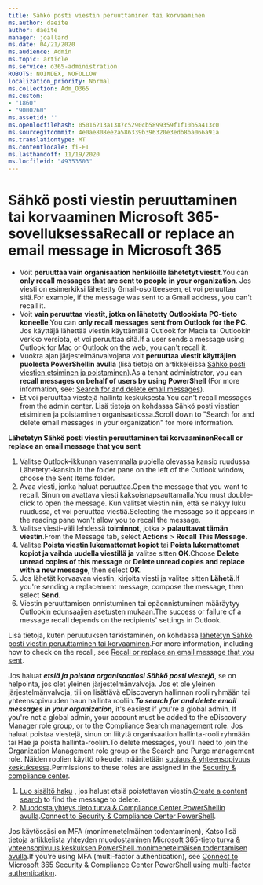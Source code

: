 ```yaml
---
title: Sähkö posti viestin peruuttaminen tai korvaaminen
ms.author: daeite
author: daeite
manager: joallard
ms.date: 04/21/2020
ms.audience: Admin
ms.topic: article
ms.service: o365-administration
ROBOTS: NOINDEX, NOFOLLOW
localization_priority: Normal
ms.collection: Adm_O365
ms.custom:
- "1860"
- "9000260"
ms.assetid: ''
ms.openlocfilehash: 05016213a1387c5290cb5899359f1f10b5a413c0
ms.sourcegitcommit: 4e0ae808ee2a586339b396320e3edb8ba066a91a
ms.translationtype: MT
ms.contentlocale: fi-FI
ms.lasthandoff: 11/19/2020
ms.locfileid: "49353503"
---
```

# <a name="recall-or-replace-an-email-message-in-microsoft-365"></a><span data-ttu-id="a432d-102">Sähkö posti viestin peruuttaminen tai korvaaminen Microsoft 365-sovelluksessa</span><span class="sxs-lookup"><span data-stu-id="a432d-102">Recall or replace an email message in Microsoft 365</span></span>

- <span data-ttu-id="a432d-103">Voit **peruuttaa vain organisaation henkilöille lähetetyt viestit**.</span><span class="sxs-lookup"><span data-stu-id="a432d-103">You can **only recall messages that are sent to people in your organization**.</span></span> <span data-ttu-id="a432d-104">Jos viesti on esimerkiksi lähetetty Gmail-osoitteeseen, et voi peruuttaa sitä.</span><span class="sxs-lookup"><span data-stu-id="a432d-104">For example, if the message was sent to a Gmail address, you can't recall it.</span></span>
- <span data-ttu-id="a432d-105">Voit **vain peruuttaa viestit, jotka on lähetetty Outlookista PC-tieto koneelle**.</span><span class="sxs-lookup"><span data-stu-id="a432d-105">You can **only recall messages sent from Outlook for the PC**.</span></span> <span data-ttu-id="a432d-106">Jos käyttäjä lähettää viestin käyttämällä Outlook for Macia tai Outlookin verkko versiota, et voi peruuttaa sitä.</span><span class="sxs-lookup"><span data-stu-id="a432d-106">If a user sends a message using Outlook for Mac or Outlook on the web, you can't recall it.</span></span>
- <span data-ttu-id="a432d-107">Vuokra ajan järjestelmänvalvojana voit **peruuttaa viestit käyttäjien puolesta PowerShellin avulla** (lisä tietoja on artikkeleissa [Sähkö posti viestien etsiminen ja poistaminen](https://docs.microsoft.com/microsoft-365/compliance/search-for-and-delete-messages-in-your-organization)).</span><span class="sxs-lookup"><span data-stu-id="a432d-107">As a tenant administrator, you can **recall messages on behalf of users by using PowerShell** (For more information, see: [Search for and delete email messages](https://docs.microsoft.com/microsoft-365/compliance/search-for-and-delete-messages-in-your-organization)).</span></span>
- <span data-ttu-id="a432d-108">Et voi peruuttaa viestejä hallinta keskuksesta.</span><span class="sxs-lookup"><span data-stu-id="a432d-108">You can't recall messages from the admin center.</span></span> <span data-ttu-id="a432d-109">Lisä tietoja on kohdassa Sähkö posti viestien etsiminen ja poistaminen organisaatiossa.</span><span class="sxs-lookup"><span data-stu-id="a432d-109">Scroll down to "Search for and delete email messages in your organization" for more information.</span></span>

<span data-ttu-id="a432d-110">**Lähetetyn Sähkö posti viestin peruuttaminen tai korvaaminen**</span><span class="sxs-lookup"><span data-stu-id="a432d-110">**Recall or replace an email message that you sent**</span></span>

1. <span data-ttu-id="a432d-111">Valitse Outlook-ikkunan vasemmalla puolella olevassa kansio ruudussa Lähetetyt-kansio.</span><span class="sxs-lookup"><span data-stu-id="a432d-111">In the folder pane on the left of the Outlook window, choose the Sent Items folder.</span></span>
2. <span data-ttu-id="a432d-112">Avaa viesti, jonka haluat peruuttaa.</span><span class="sxs-lookup"><span data-stu-id="a432d-112">Open the message that you want to recall.</span></span> <span data-ttu-id="a432d-113">Sinun on avattava viesti kaksoisnapsauttamalla.</span><span class="sxs-lookup"><span data-stu-id="a432d-113">You must double-click to open the message.</span></span> <span data-ttu-id="a432d-114">Kun valitset viestin niin, että se näkyy luku ruudussa, et voi peruuttaa viestiä.</span><span class="sxs-lookup"><span data-stu-id="a432d-114">Selecting the message so it appears in the reading pane won't allow you to recall the message.</span></span>
3. <span data-ttu-id="a432d-115">Valitse viesti-väli lehdessä **toiminnot**, jotka  >  **palauttavat tämän viestin**.</span><span class="sxs-lookup"><span data-stu-id="a432d-115">From the Message tab, select **Actions** > **Recall This Message**.</span></span>
4. <span data-ttu-id="a432d-116">Valitse **Poista viestin lukemattomat kopiot** tai **Poista lukemattomat kopiot ja vaihda uudella viestillä ja** valitse sitten **OK**.</span><span class="sxs-lookup"><span data-stu-id="a432d-116">Choose **Delete unread copies of this message** or **Delete unread copies and replace with a new message**, then select **OK**.</span></span>
5. <span data-ttu-id="a432d-117">Jos lähetät korvaavan viestin, kirjoita viesti ja valitse sitten **Lähetä**.</span><span class="sxs-lookup"><span data-stu-id="a432d-117">If you're sending a replacement message, compose the message, then select **Send**.</span></span>
6. <span data-ttu-id="a432d-118">Viestin peruuttamisen onnistuminen tai epäonnistuminen määräytyy Outlookin edunsaajien asetusten mukaan.</span><span class="sxs-lookup"><span data-stu-id="a432d-118">The success or failure of a message recall depends on the recipients' settings in Outlook.</span></span>

<span data-ttu-id="a432d-119">Lisä tietoja, kuten peruutuksen tarkistaminen, on kohdassa [lähetetyn Sähkö posti viestin peruuttaminen tai korvaaminen](https://support.office.com/article/35027f88-d655-4554-b4f8-6c0729a723a0).</span><span class="sxs-lookup"><span data-stu-id="a432d-119">For more information, including how to check on the recall, see [Recall or replace an email message that you sent](https://support.office.com/article/35027f88-d655-4554-b4f8-6c0729a723a0).</span></span>

<span data-ttu-id="a432d-120">Jos haluat **_etsiä ja poistaa organisaatiosi Sähkö posti viestejä_**, se on helpointa, jos olet yleinen järjestelmänvalvoja. Jos et ole yleinen järjestelmänvalvoja, tili on lisättävä eDiscoveryn hallinnan rooli ryhmään tai yhteensopivuuden haun hallinta rooliin.</span><span class="sxs-lookup"><span data-stu-id="a432d-120">**_To search for and delete email messages in your organization_**, it's easiest if you're a global admin. If you're not a global admin, your account must be added to the eDiscovery Manager role group, or to the Compliance Search management role.</span></span> <span data-ttu-id="a432d-121">Jos haluat poistaa viestejä, sinun on liitytä organisaation hallinta-rooli ryhmään tai Hae ja poista hallinta-rooliin.</span><span class="sxs-lookup"><span data-stu-id="a432d-121">To delete messages, you'll need to join the Organization Management role group or the Search and Purge management role.</span></span> <span data-ttu-id="a432d-122">Näiden roolien käyttö oikeudet määritetään [suojaus & yhteensopivuus keskuksessa](https://protection.office.com/).</span><span class="sxs-lookup"><span data-stu-id="a432d-122">Permissions to these roles are assigned in the [Security & compliance center](https://protection.office.com/).</span></span>

1. <span data-ttu-id="a432d-123">[Luo sisältö haku](https://docs.microsoft.com/microsoft-365/compliance/content-search) , jos haluat etsiä poistettavan viestin.</span><span class="sxs-lookup"><span data-stu-id="a432d-123">[Create a content search](https://docs.microsoft.com/microsoft-365/compliance/content-search) to find the message to delete.</span></span>
2. <span data-ttu-id="a432d-124">[Muodosta yhteys tieto turva & Compliance Center PowerShellin avulla](https://docs.microsoft.com/powershell/exchange/office-365-scc/connect-to-scc-powershell/connect-to-scc-powershell).</span><span class="sxs-lookup"><span data-stu-id="a432d-124">[Connect to Security & Compliance Center PowerShell](https://docs.microsoft.com/powershell/exchange/office-365-scc/connect-to-scc-powershell/connect-to-scc-powershell).</span></span>

<span data-ttu-id="a432d-125">Jos käytössäsi on MFA (monimenetelmäinen todentaminen), Katso lisä tietoja artikkelista [yhteyden muodostaminen Microsoft 365-tieto turva & yhteensopivuus keskuksen PowerShell monimenetelmäisen todentamisen avulla](https://docs.microsoft.com/powershell/exchange/office-365-scc/connect-to-scc-powershell/mfa-connect-to-scc-powershell).</span><span class="sxs-lookup"><span data-stu-id="a432d-125">If you're using MFA (multi-factor authentication), see [Connect to Microsoft 365 Security & Compliance Center PowerShell using multi-factor authentication](https://docs.microsoft.com/powershell/exchange/office-365-scc/connect-to-scc-powershell/mfa-connect-to-scc-powershell).</span></span>

